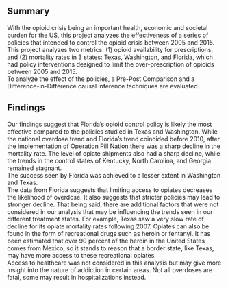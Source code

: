 ## Summary 

With the opioid crisis being an important health, economic and societal burden for the US, this project analyzes the effectiveness of a series of policies that intended to control the opioid crisis between 2005 and 2015. This project analyzes two metrics: (1) opioid availability for prescriptions, and
(2) mortality rates in 3 states: Texas, Washington, and Florida, which had policy interventions designed to limit the over-prescription of opioids between 2005 and 2015. <br>
To analyze the effect of the policies, a Pre-Post Comparison and a Difference-in-Difference causal inference techniques are evaluated.

## Findings

Our findings suggest that Florida’s opioid control policy is likely the most effective compared to the policies studied in Texas and Washington. While the national overdose trend and Florida’s trend coincided before 2010, after the implementation of Operation Pill Nation there was a sharp decline in the mortality rate. The level of opiate shipments also had a sharp decline, while the trends in the control states of Kentucky, North Carolina, and Georgia remained stagnant.<br>
The success seen by Florida was achieved to a lesser extent in Washington and Texas. <br>
The data from Florida suggests that limiting access to opiates decreases the likelihood of overdose. It also suggests that stricter policies may lead to stronger decline. That being said, there are additional factors that were not considered in our analysis that may be influencing the trends seen in our different treatment states. For example, Texas saw a very slow rate of decline for its opiate mortality rates following 2007. Opiates can also be found in the form of recreational drugs such as heroin or fentanyl. It has been estimated that over 90 percent of the heroin in the United States comes from Mexico, so it stands to reason that a border state, like Texas, may have more access to these recreational opiates. <br>
Access to healthcare was not considered in this analysis but may give more insight into the nature of addiction in certain areas. Not all overdoses are fatal, some may result in hospitalizations instead.
